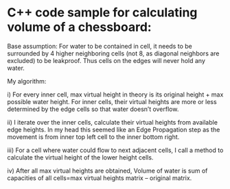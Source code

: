 # C++ code sample for calculating volume of a chessboard:

Base assumption:
For water to be contained in cell, it needs to be surrounded by 4 higher neighboring cells (not 8, as diagonal neighbors are excluded) to be leakproof. Thus cells on the edges will never hold any water.

My algorithm:

i)	For every inner cell, max virtual height in theory is its original height + max possible water height. For inner cells, their virtual heights are more or less determined by the edge cells so that water doesn’t overflow.

ii)	I iterate over the inner cells, calculate their virtual heights from available edge heights. In my head this seemed like an Edge Propagation step as the movement is from inner top left cell to the inner bottom right.

iii)	For a cell where water could flow to next adjacent cells, I call a method to calculate the virtual height of the lower height cells. 

iv)	After all max virtual heights are obtained, Volume of water is sum of capacities of all cells=max virtual heights matrix – original matrix.


